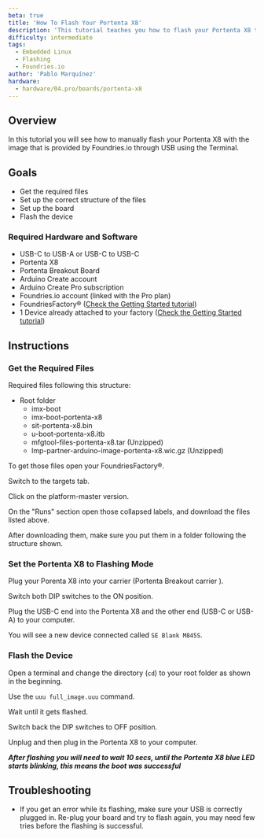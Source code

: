 ```yaml
---
beta: true
title: 'How To Flash Your Portenta X8'
description: 'This tutorial teaches you how to flash your Portenta X8 through USB'
difficulty: intermediate
tags:
  - Embedded Linux
  - Flashing
  - Foundries.io
author: 'Pablo Marquínez'
hardware:
  - hardware/04.pro/boards/portenta-x8
---
```


## Overview

In this tutorial you will see how to manually flash your Portenta X8 with the image that is provided by Foundries.io through USB using the Terminal.

## Goals

- Get the required files
- Set up the correct structure of the files
- Set up the board
- Flash the device

### Required Hardware and Software

- USB-C to USB-A or USB-C to USB-C
- Portenta X8
- Portenta Breakout Board <!-- or Portenta Max Carrier-->
- Arduino Create account
- Arduino Create Pro subscription
- Foundries.io account (linked with the Pro plan)
- FoundriesFactory® ([Check the Getting Started tutorial](https://docs.arduino.cc/tutorials/portenta-x8/out-of-the-box))
- 1 Device already attached to your factory ([Check the Getting Started tutorial](https://docs.arduino.cc/tutorials/portenta-x8/out-of-the-box))
    
## Instructions

### Get the Required Files

Required files following this structure:

- Root folder
  - imx-boot
  - imx-boot-portenta-x8
  - sit-portenta-x8.bin
  - u-boot-portenta-x8.itb
  - mfgtool-files-portenta-x8.tar (Unzipped)
  - lmp-partner-arduino-image-portenta-x8.wic.gz (Unzipped)

To get those files open your FoundriesFactory®.

Switch to the targets tab.

Click on the platform-master version.

On the "Runs" section open those collapsed labels, and download the files listed above.

After downloading them, make sure you put them in a folder following the structure shown.

### Set the Portenta X8 to Flashing Mode

Plug your Porenta X8 into your carrier (Portenta Breakout carrier <!-- or Portenta Max Carrier-->).

Switch both DIP switches to the ON position.

Plug the USB-C end into the Portenta X8 and the other end (USB-C or USB-A) to your computer.

You will see a new device connected called `SE Blank M845S`.

### Flash the Device

Open a terminal and change the directory (`cd`) to your root folder as shown in the beginning.

Use the `uuu full_image.uuu` command.

Wait until it gets flashed.

Switch back the DIP switches to OFF position.

Unplug and then plug in the Portenta X8 to your computer.

***After flashing you will need to wait 10 secs, until the Portenta X8 blue LED starts blinking, this means the boot was successful***

## Troubleshooting

- If you get an error while its flashing, make sure your USB is correctly plugged in. Re-plug your board and try to flash again, you may need few tries before the flashing is successful.
